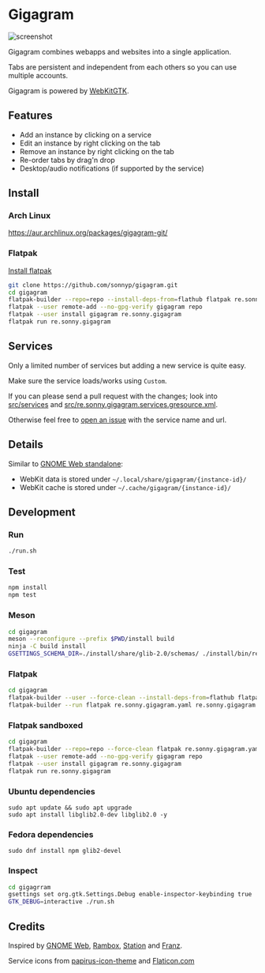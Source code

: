 # Gigagram

![screenshot](screenshot.png)

Gigagram combines webapps and websites into a single application.

Tabs are persistent and independent from each others so you can use multiple accounts.

Gigagram is powered by [WebKitGTK](https://webkitgtk.org/).

## Features

* Add an instance by clicking on a service
* Edit an instance by right clicking on the tab
* Remove an instance by right clicking on the tab
* Re-order tabs by drag'n drop
* Desktop/audio notifications (if supported by the service)

## Install

### Arch Linux

https://aur.archlinux.org/packages/gigagram-git/


### Flatpak

[Install flatpak](https://flatpak.org/setup/)

```sh
git clone https://github.com/sonnyp/gigagram.git
cd gigagram
flatpak-builder --repo=repo --install-deps-from=flathub flatpak re.sonny.gigagram.yaml
flatpak --user remote-add --no-gpg-verify gigagram repo
flatpak --user install gigagram re.sonny.gigagram
flatpak run re.sonny.gigagram
```

## Services

Only a limited number of services but adding a new service is quite easy.

Make sure the service loads/works using `Custom`.

If you can please send a pull request with the changes; look into [src/services](src/services) and [src/re.sonny.gigagram.services.gresource.xml](src/re.sonny.gigagram.services.gresource.xml).

Otherwise feel free to [open an issue](https://github.com/sonnyp/gigagram/issues/new) with the service name and url.

## Details

Similar to [GNOME Web standalone](https://fedoramagazine.org/standalone-web-applications-gnome-web/):

* WebKit data is stored under `~/.local/share/gigagram/{instance-id}/`
* WebKit cache is stored under `~/.cache/gigagram/{instance-id}/`

## Development

### Run

```sh
./run.sh
```

### Test

```sh
npm install
npm test
```

### Meson

```sh
cd gigagram
meson --reconfigure --prefix $PWD/install build
ninja -C build install
GSETTINGS_SCHEMA_DIR=./install/share/glib-2.0/schemas/ ./install/bin/re.sonny.gigagram
```

### Flatpak

```sh
cd gigagram
flatpak-builder --user --force-clean --install-deps-from=flathub flatpak re.sonny.gigagram.yaml
flatpak-builder --run flatpak re.sonny.gigagram.yaml re.sonny.gigagram
```

### Flatpak sandboxed

```sh
cd gigagram
flatpak-builder --repo=repo --force-clean flatpak re.sonny.gigagram.yaml
flatpak --user remote-add --no-gpg-verify gigagram repo
flatpak --user install gigagram re.sonny.gigagram
flatpak run re.sonny.gigagram
```

### Ubuntu dependencies

```
sudo apt update && sudo apt upgrade
sudo apt install libglib2.0-dev libglib2.0 -y
```

### Fedora dependencies

```
sudo dnf install npm glib2-devel
```
### Inspect

```sh
cd gigagrram
gsettings set org.gtk.Settings.Debug enable-inspector-keybinding true
GTK_DEBUG=interactive ./run.sh
```

## Credits

Inspired by [GNOME Web](https://wiki.gnome.org/Apps/Web), [Rambox](https://rambox.pro/#home), [Station](https://getstation.com/) and [Franz](https://meetfranz.com/).

Service icons from [papirus-icon-theme](https://github.com/PapirusDevelopmentTeam/papirus-icon-theme) and [Flaticon.com](https://www.flaticon.com/)
